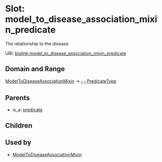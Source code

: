 
# Slot: model_to_disease_association_mixin_predicate


The relationship to the disease

URI: [biolink:model_to_disease_association_mixin_predicate](https://w3id.org/biolink/vocab/model_to_disease_association_mixin_predicate)


## Domain and Range

[ModelToDiseaseAssociationMixin](ModelToDiseaseAssociationMixin.md) &#8594;  <sub>1..1</sub> [PredicateType](types/PredicateType.md)

## Parents

 *  is_a: [predicate](predicate.md)

## Children


## Used by

 * [ModelToDiseaseAssociationMixin](ModelToDiseaseAssociationMixin.md)
